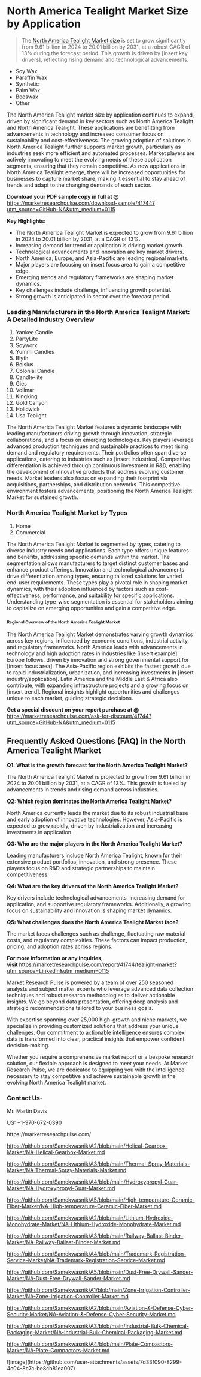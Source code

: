 <h1>North America Tealight Market&nbsp;Size by Application</h1><blockquote><p>The <a href="https://marketresearchpulse.com/download-sample/41744?utm_source=GitHub-NA&amp;utm_medium=0115">North America Tealight Market size</a> is set to grow significantly from 9.61 billion in 2024 to 20.01 billion by 2031, at a robust CAGR of 13% during the forecast period. This growth is driven by [insert key drivers], reflecting rising demand and technological advancements.</p></blockquote><ul><li>Soy Wax <li> Paraffin Wax <li> Synthetic <li> Palm Wax <li> Beeswax <li> Other</li></ul><p>The North America Tealight market size by application continues to expand, driven by significant demand in key sectors such as North America Tealight and North America Tealight. These applications are benefitting from advancements in technology and increased consumer focus on sustainability and cost-effectiveness. The growing adoption of solutions in North America Tealight further supports market growth, particularly as industries seek more efficient and automated processes. Market players are actively innovating to meet the evolving needs of these application segments, ensuring that they remain competitive. As new applications in North America Tealight emerge, there will be increased opportunities for businesses to capture market share, making it essential to stay ahead of trends and adapt to the changing demands of each sector.</p><p><strong>Download your PDF sample copy in full at @ </strong><a href="https://marketresearchpulse.com/download-sample/41744?utm_source=GitHub-NA&amp;utm_medium=0115">https://marketresearchpulse.com/download-sample/41744?utm_source=GitHub-NA&amp;utm_medium=0115</a></p><p><strong>Key Highlights: </strong></p><ul><li>The North America Tealight Market is expected to grow from 9.61 billion in 2024 to 20.01 billion by 2031, at a CAGR of 13%.</li><li>Increasing demand for trend or application is driving market growth.</li><li>Technological advancements and innovation are key market drivers.</li><li>North America, Europe, and Asia-Pacific are leading regional markets.</li><li>Major players are focusing on insert focus area to gain a competitive edge.</li><li>Emerging trends and regulatory frameworks are shaping market dynamics.</li><li>Key challenges include challenge, influencing growth potential.</li><li>Strong growth is anticipated in sector over the forecast period.</li></ul><h3>Leading Manufacturers in the North America Tealight Market: A Detailed Industry Overview</h3><ol><li>Yankee Candle</li><li>PartyLite</li><li>Soyworx</li><li>Yummi Candles</li><li>Blyth</li><li>Bolsius</li><li>Colonial Candle</li><li>Candle-lite</li><li>Gies</li><li>Vollmar</li><li>Kingking</li><li>Gold Canyon</li><li>Hollowick</li><li>Usa Tealight</li></ol><div class="flex max-w-full flex-col flex-grow"><div class="min-h-8 text-message flex w-full flex-col items-end gap-2 whitespace-normal break-words [.text-message+&amp;]:mt-5" dir="auto" data-message-author-role="assistant" data-message-id="fd8432e4-4910-450d-b182-61b7bfb0a01f" data-message-model-slug="gpt-4o"><div class="flex w-full flex-col gap-1 empty:hidden first:pt-[3px]"><div class="markdown prose w-full break-words dark:prose-invert light"><p>The North America Tealight Market features a dynamic landscape with leading manufacturers driving growth through innovation, strategic collaborations, and a focus on emerging technologies. Key players leverage advanced production techniques and sustainable practices to meet rising demand and regulatory requirements. Their portfolios often span diverse applications, catering to industries such as [insert industries]. Competitive differentiation is achieved through continuous investment in R&amp;D, enabling the development of innovative products that address evolving customer needs. Market leaders also focus on expanding their footprint via acquisitions, partnerships, and distribution networks. This competitive environment fosters advancements, positioning the North America Tealight Market for sustained growth.</p></div></div></div></div><h3>North America Tealight Market by Types</h3><ol><li>Home <li> Commercial</li></ol><div class="flex max-w-full flex-col flex-grow"><div class="min-h-8 text-message flex w-full flex-col items-end gap-2 whitespace-normal break-words [.text-message+&amp;]:mt-5" dir="auto" data-message-author-role="assistant" data-message-id="084470be-0bb7-4664-bddf-5156b4f41249" data-message-model-slug="gpt-4o-mini"><div class="flex w-full flex-col gap-1 empty:hidden first:pt-[3px]"><div class="markdown prose w-full break-words dark:prose-invert light"><p>The North America Tealight Market is segmented by types, catering to diverse industry needs and applications. Each type offers unique features and benefits, addressing specific demands within the market. The segmentation allows manufacturers to target distinct customer bases and enhance product offerings. Innovation and technological advancements drive differentiation among types, ensuring tailored solutions for varied end-user requirements. These types play a pivotal role in shaping market dynamics, with their adoption influenced by factors such as cost-effectiveness, performance, and suitability for specific applications. Understanding type-wise segmentation is essential for stakeholders aiming to capitalize on emerging opportunities and gain a competitive edge.</p></div></div></div></div><h3><span style="font-size: 11px;">Regional Overview of the North America Tealight Market</span></h3><div class="flex max-w-full flex-col flex-grow"><div class="min-h-8 text-message flex w-full flex-col items-end gap-2 whitespace-normal break-words [.text-message+&amp;]:mt-5" dir="auto" data-message-author-role="assistant" data-message-id="e9038762-ce64-4e30-91c9-9bd413514231" data-message-model-slug="gpt-4o-mini"><div class="flex w-full flex-col gap-1 empty:hidden first:pt-[3px]"><div class="markdown prose w-full break-words dark:prose-invert light"><p>The North America Tealight Market demonstrates varying growth dynamics across key regions, influenced by economic conditions, industrial activity, and regulatory frameworks. North America leads with advancements in technology and high adoption rates in industries like [insert example]. Europe follows, driven by innovation and strong governmental support for [insert focus area]. The Asia-Pacific region exhibits the fastest growth due to rapid industrialization, urbanization, and increasing investments in [insert industry/application]. Latin America and the Middle East &amp; Africa also contribute, with expanding infrastructure projects and a growing focus on [insert trend]. Regional insights highlight opportunities and challenges unique to each market, guiding strategic decisions.</p></div></div></div></div><p><strong>Get a special discount on your report purchase at @ </strong><a href="https://marketresearchpulse.com/ask-for-discount/41744?utm_source=GitHub-NA&amp;utm_medium=0115">https://marketresearchpulse.com/ask-for-discount/41744?utm_source=GitHub-NA&amp;utm_medium=0115</a></p><h2>Frequently Asked Questions (FAQ) in the North America Tealight Market</h2><p><strong>Q1: What is the growth forecast for the North America Tealight Market?</strong></p><p>The North America Tealight Market is projected to grow from 9.61 billion in 2024 to 20.01 billion by 2031, at a CAGR of 13%. This growth is fueled by advancements in trends and rising demand across industries.</p><p><strong>Q2: Which region dominates the North America Tealight Market?</strong></p><p>North America currently leads the market due to its robust industrial base and early adoption of innovative technologies. However, Asia-Pacific is expected to grow rapidly, driven by industrialization and increasing investments in application.</p><p><strong>Q3: Who are the major players in the North America Tealight Market?</strong></p><p>Leading manufacturers include North America Tealight, known for their extensive product portfolios, innovation, and strong presence. These players focus on R&amp;D and strategic partnerships to maintain competitiveness.</p><p><strong>Q4: What are the key drivers of the North America Tealight Market?</strong></p><p>Key drivers include technological advancements, increasing demand for application, and supportive regulatory frameworks. Additionally, a growing focus on sustainability and innovation is shaping market dynamics.</p><p><strong>Q5: What challenges does the North America Tealight Market face?</strong></p><p>The market faces challenges such as challenge, fluctuating raw material costs, and regulatory complexities. These factors can impact production, pricing, and adoption rates across regions.</p><p><strong>For more information or any inquiries, visit&nbsp;</strong><a href="https://marketresearchpulse.com/report/41744/tealight-market?utm_source=Linkedin&utm_medium=0115">https://marketresearchpulse.com/report/41744/tealight-market?utm_source=Linkedin&utm_medium=0115</a></p><p>Market Research Pulse is powered by a team of over 250 seasoned analysts and subject matter experts who leverage advanced data collection techniques and robust research methodologies to deliver actionable insights. We go beyond data presentation, offering deep analysis and strategic recommendations tailored to your business goals.</p><p>With expertise spanning over 25,000 high-growth and niche markets, we specialize in providing customized solutions that address your unique challenges. Our commitment to actionable intelligence ensures complex data is transformed into clear, practical insights that empower confident decision-making.</p><p>Whether you require a comprehensive market report or a bespoke research solution, our flexible approach is designed to meet your needs. At Market Research Pulse, we are dedicated to equipping you with the intelligence necessary to stay competitive and achieve sustainable growth in the evolving North America Tealight market.</p><h3><strong>Contact Us-</strong></h3><p>Mr. Martin Davis</p><p>US: +1-970-672-0390</p><p>https://marketresearchpulse.com/</p><p><a href="https://github.com/Samekwasnik/A2/blob/main/Helical-Gearbox-Market/NA-Helical-Gearbox-Market.md">https://github.com/Samekwasnik/A2/blob/main/Helical-Gearbox-Market/NA-Helical-Gearbox-Market.md</a></p><p><a href="https://github.com/Samekwasnik/A3/blob/main/Thermal-Spray-Materials-Market/NA-Thermal-Spray-Materials-Market.md">https://github.com/Samekwasnik/A3/blob/main/Thermal-Spray-Materials-Market/NA-Thermal-Spray-Materials-Market.md</a></p><p><a href="https://github.com/Samekwasnik/A4/blob/main/Hydroxypropyl-Guar-Market/NA-Hydroxypropyl-Guar-Market.md">https://github.com/Samekwasnik/A4/blob/main/Hydroxypropyl-Guar-Market/NA-Hydroxypropyl-Guar-Market.md</a></p><p><a href="https://github.com/Samekwasnik/A5/blob/main/High-temperature-Ceramic-Fiber-Market/NA-High-temperature-Ceramic-Fiber-Market.md">https://github.com/Samekwasnik/A5/blob/main/High-temperature-Ceramic-Fiber-Market/NA-High-temperature-Ceramic-Fiber-Market.md</a></p><p><a href="https://github.com/Samekwasnik/A2/blob/main/Lithium-Hydroxide-Monohydrate-Market/NA-Lithium-Hydroxide-Monohydrate-Market.md">https://github.com/Samekwasnik/A2/blob/main/Lithium-Hydroxide-Monohydrate-Market/NA-Lithium-Hydroxide-Monohydrate-Market.md</a></p><p><a href="https://github.com/Samekwasnik/A3/blob/main/Railway-Ballast-Binder-Market/NA-Railway-Ballast-Binder-Market.md">https://github.com/Samekwasnik/A3/blob/main/Railway-Ballast-Binder-Market/NA-Railway-Ballast-Binder-Market.md</a></p><p><a href="https://github.com/Samekwasnik/A4/blob/main/Trademark-Registration-Service-Market/NA-Trademark-Registration-Service-Market.md">https://github.com/Samekwasnik/A4/blob/main/Trademark-Registration-Service-Market/NA-Trademark-Registration-Service-Market.md</a></p><p><a href="https://github.com/Samekwasnik/A5/blob/main/Dust-Free-Drywall-Sander-Market/NA-Dust-Free-Drywall-Sander-Market.md">https://github.com/Samekwasnik/A5/blob/main/Dust-Free-Drywall-Sander-Market/NA-Dust-Free-Drywall-Sander-Market.md</a></p><p><a href="https://github.com/Samekwasnik/A1/blob/main/Zone-Irrigation-Controller-Market/NA-Zone-Irrigation-Controller-Market.md">https://github.com/Samekwasnik/A1/blob/main/Zone-Irrigation-Controller-Market/NA-Zone-Irrigation-Controller-Market.md</a></p><p><a href="https://github.com/Samekwasnik/A2/blob/main/Aviation-&-Defense-Cyber-Security-Market/NA-Aviation-&-Defense-Cyber-Security-Market.md">https://github.com/Samekwasnik/A2/blob/main/Aviation-&-Defense-Cyber-Security-Market/NA-Aviation-&-Defense-Cyber-Security-Market.md</a></p><p><a href="https://github.com/Samekwasnik/A3/blob/main/Industrial-Bulk-Chemical-Packaging-Market/NA-Industrial-Bulk-Chemical-Packaging-Market.md">https://github.com/Samekwasnik/A3/blob/main/Industrial-Bulk-Chemical-Packaging-Market/NA-Industrial-Bulk-Chemical-Packaging-Market.md</a></p><p><a href="https://github.com/Samekwasnik/A4/blob/main/Plate-Compactors-Market/NA-Plate-Compactors-Market.md">https://github.com/Samekwasnik/A4/blob/main/Plate-Compactors-Market/NA-Plate-Compactors-Market.md</a></p>
![image](https://github.com/user-attachments/assets/7d33f090-8299-4c04-8c7c-be8cb81ea007)
